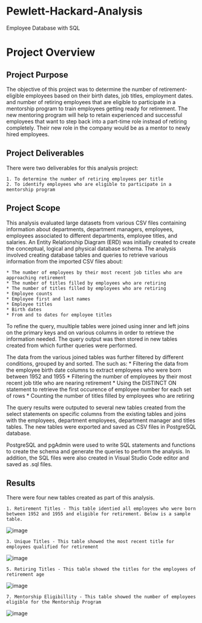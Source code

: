 # Pewlett-Hackard-Analysis
Employee Database with SQL

# Project Overview


## Project Purpose
The objective of this project was to determine the number of retirement-eligible employees based on their birth dates, job titles, employment dates. and number of retiring employees that are eligible to participate in a mentorship program to train employees getting ready for retirement. The new mentoring program will help to retain experienced and successful employees that want to step back into a part-time role instead of retiring completely. Their new role in the company would be as a mentor to newly hired employees.

## Project Deliverables
There were two deliverables for this analysis project:

    1. To determine the number of retiring employees per title
    2. To identify employees who are eligible to participate in a mentorship program

## Project Scope
This analysis evaluated large datasets from various CSV files containing information about departments, department managers, employees, employees associated to different departments, employee titles, and salaries. An Entity Relationship Diagram (ERD) was initially created to create the conceptual, logical and physical database schema. The analysis involved creating database tables and queries to retrieve various information from the imported CSV files about:
    
    * The number of employees by their most recent job titles who are approaching retirement
    * The number of titles filled by employees who are retiring
    * The number of titles filled by employees who are retiring
    * Employee counts
    * Employee first and last names
    * Employee titles
    * Birth dates 
    * From and to dates for employee titles

To refine the query, muultiple tables were joined using inner and left joins on the primary keys and on various columns in order to retrieve the information needed. The query output was then stored in new tables created from which further queries were performed.  

The data from the various joined tables was further filtered by different conditions, grouped by and sorted. The such as:
     * Filtering the data from the employee birth date columns to extract employees who were born between 1952 and 1955
     * Filtering the number of employees by their most recent job title who are nearing retirement
     * Using the DISTINCT ON statement to retrieve the first occurence of employee number for each set of rows
     * Counting the number of titles filled by employees who are retiring
     
The query results were outputed to several new tables created from the select statements on specific columns from the existing tables and joins with the employees, department employees, department manager and titles tables. The new tables were exported and saved as CSV files in PostgreSQL database.

PostgreSQL and pgAdmin were used to write SQL statements and functions to create the schema and generate the queries to perform the analysis. In addition, the SQL files were also created in Visual Studio Code editor and saved as .sql files.

## Results
There were four new tables created as part of this analysis.


    1. Retirement Titles - This table identied all employees who were born between 1952 and 1955 and eligible for retirement. Below is a sample table.


![image](https://user-images.githubusercontent.com/80140082/116802294-8bc32280-aac6-11eb-82b5-952f3a1b9ead.png)

    3. Unique Titles - This table showed the most recent title for employees qualified for retirement


![image](https://user-images.githubusercontent.com/80140082/116802349-e78dab80-aac6-11eb-9078-e2f26d4f1940.png)



    5. Retiring Titles - This table showed the titles for the employees of retirement age
    

![image](https://user-images.githubusercontent.com/80140082/116802328-cdec6400-aac6-11eb-875d-3df3f3fa67b0.png)

    7. Mentorship Eligibillity - This table showed the number of employees eligible for the Mentorship Program


![image](https://user-images.githubusercontent.com/80140082/116802356-f4aa9a80-aac6-11eb-8fca-87cc158fc727.png)



       
